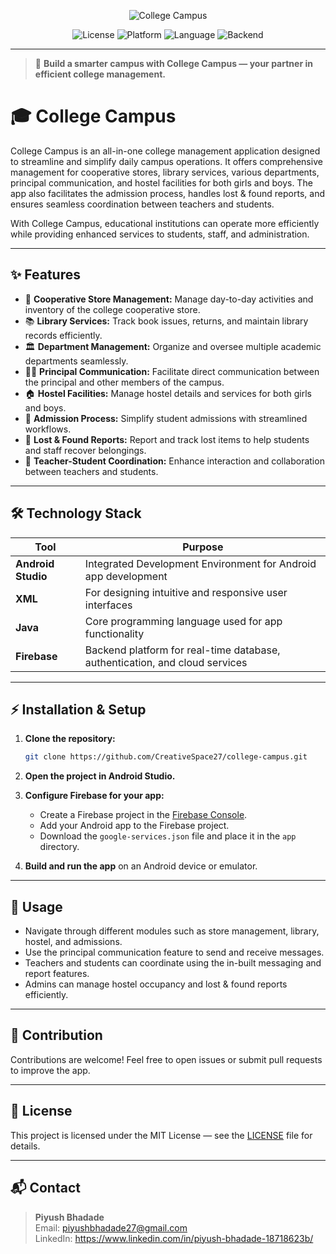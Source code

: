 <!-- Banner/Logo (replace with your logo if available) -->
<p align="center">
  <img src="https://img.shields.io/badge/College%20Campus-Android%20App-blueviolet?style=for-the-badge" alt="College Campus" />
</p>

<p align="center">
  <img src="https://img.shields.io/badge/License-MIT-green?style=flat-square" alt="License" />
  <img src="https://img.shields.io/badge/Platform-Android-blue?style=flat-square" alt="Platform" />
  <img src="https://img.shields.io/badge/Language-Java-yellow?style=flat-square" alt="Language" />
  <img src="https://img.shields.io/badge/Backend-Firebase-orange?style=flat-square" alt="Backend" />
</p>

---

> 🚀 **Build a smarter campus with College Campus — your partner in efficient college management.**

# 🎓 College Campus

College Campus is an all-in-one college management application designed to streamline and simplify daily campus operations. It offers comprehensive management for cooperative stores, library services, various departments, principal communication, and hostel facilities for both girls and boys. The app also facilitates the admission process, handles lost & found reports, and ensures seamless coordination between teachers and students.

With College Campus, educational institutions can operate more efficiently while providing enhanced services to students, staff, and administration.

---

## ✨ Features

- 🏪 **Cooperative Store Management:** Manage day-to-day activities and inventory of the college cooperative store.
- 📚 **Library Services:** Track book issues, returns, and maintain library records efficiently.
- 🏛️ **Department Management:** Organize and oversee multiple academic departments seamlessly.
- 👨‍🏫 **Principal Communication:** Facilitate direct communication between the principal and other members of the campus.
- 🏠 **Hostel Facilities:** Manage hostel details and services for both girls and boys.
- 📝 **Admission Process:** Simplify student admissions with streamlined workflows.
- 🔎 **Lost & Found Reports:** Report and track lost items to help students and staff recover belongings.
- 🤝 **Teacher-Student Coordination:** Enhance interaction and collaboration between teachers and students.

---

## 🛠️ Technology Stack

| Tool            | Purpose                                              |
|-----------------|------------------------------------------------------|
| **Android Studio** | Integrated Development Environment for Android app development |
| **XML**         | For designing intuitive and responsive user interfaces |
| **Java**        | Core programming language used for app functionality  |
| **Firebase**    | Backend platform for real-time database, authentication, and cloud services |

---

## ⚡ Installation & Setup

1. **Clone the repository:**

   ```bash
   git clone https://github.com/CreativeSpace27/college-campus.git
   ```

2. **Open the project in Android Studio.**

3. **Configure Firebase for your app:**
   - Create a Firebase project in the [Firebase Console](https://console.firebase.google.com/).
   - Add your Android app to the Firebase project.
   - Download the `google-services.json` file and place it in the `app` directory.

4. **Build and run the app** on an Android device or emulator.

---

## 📱 Usage

- Navigate through different modules such as store management, library, hostel, and admissions.
- Use the principal communication feature to send and receive messages.
- Teachers and students can coordinate using the in-built messaging and report features.
- Admins can manage hostel occupancy and lost & found reports efficiently.

---

## 🤝 Contribution

Contributions are welcome! Feel free to open issues or submit pull requests to improve the app.

---

## 📄 License

This project is licensed under the MIT License — see the [LICENSE](LICENSE) file for details.

---

## 📬 Contact

> **Piyush Bhadade**  
> Email: piyushbhadade27@gmail.com  
> LinkedIn: https://www.linkedin.com/in/piyush-bhadade-18718623b/
